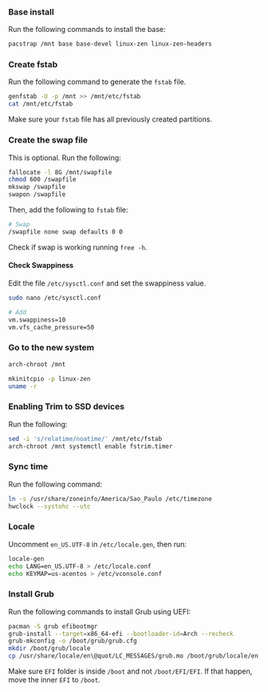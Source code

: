 ### Base install

Run the following commands to install the base:

```bash
pacstrap /mnt base base-devel linux-zen linux-zen-headers
```

### Create fstab

Run the following command to generate the `fstab` file.

```bash
genfstab -U -p /mnt >> /mnt/etc/fstab
cat /mnt/etc/fstab
```

Make sure your `fstab` file has all previously created partitions.

### Create the swap file

This is optional. Run the following:

```bash
fallocate -l 8G /mnt/swapfile
chmod 600 /swapfile
mkswap /swapfile
swapon /swapfile
```

Then, add the following to `fstab` file:

```bash
# Swap
/swapfile none swap defaults 0 0
```

Check if swap is working running `free -h`.

#### Check Swappiness

Edit the file `/etc/sysctl.conf` and set the swappiness value.

```bash
sudo nano /etc/sysctl.conf

# Add
vm.swappiness=10
vm.vfs_cache_pressure=50
```

### Go to the new system

```bash
arch-chroot /mnt

mkinitcpio -p linux-zen
uname -r
```

### Enabling Trim to SSD devices

Run the following:

```bash
sed -i 's/relatime/noatime/' /mnt/etc/fstab
arch-chroot /mnt systemctl enable fstrim.timer
```

### Sync time

Run the following command:

```bash
ln -s /usr/share/zoneinfo/America/Sao_Paulo /etc/timezone
hwclock --systohc --utc
```

### Locale

Uncomment `en_US.UTF-8` in `/etc/locale.gen`, then run:

```bash
locale-gen
echo LANG=en_US.UTF-8 > /etc/locale.conf
echo KEYMAP=us-acentos > /etc/vconsole.conf
```

### Install Grub

Run the following commands to install Grub using UEFI:

```bash
pacman -S grub efibootmgr
grub-install --target=x86_64-efi --bootloader-id=Arch --recheck
grub-mkconfig -o /boot/grub/grub.cfg
mkdir /boot/grub/locale
cp /usr/share/locale/en\@quot/LC_MESSAGES/grub.mo /boot/grub/locale/en.mo
```

Make sure `EFI` folder is inside `/boot` and not `/boot/EFI/EFI`. If that happen, move the inner `EFI` to `/boot`.
